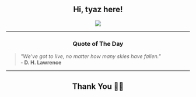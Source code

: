 <h2 align="center"> Hi, tyaz here!</h2>

<p align="center">
<a href="https://github.com/tyazx" alt="github streak"><img src="https://dvst-streak.herokuapp.com/?user=tyazx&theme=tokyonight&fire=DD472C"></a>
</p>

<hr>
<h3 align="center">Quote of The Day</h3>
<p align="center">
<blockquote>
<i>"We've got to live, no matter how many skies have fallen."</i>
<br>
<b>- D. H. Lawrence</b>
</blockquote>
</p>


<hr>
<h2 align="center">Thank You 🙏🏼</h2>
